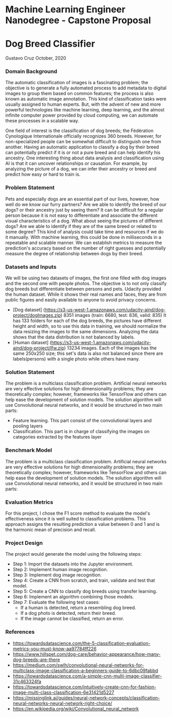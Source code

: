 # Machine Learning Engineer Nanodegree - Capstone Proposal
# Dog Breed Classifier

Gustavo Cruz 
October, 2020

### Domain Background

The automatic classification of images is a fascinating problem; the objective is to generate a fully automated process to add metadata to digital images to group them based on common features; the process is also known as automatic image annotation. This kind of classification tasks were usually assigned to human experts. But, with the advent of new and more powerful technologies like machine learning, deep learning, and the almost infinite computer power provided by cloud computing, we can automate these processes in a scalable way.

One field of interest is the classification of dog breeds; the Fédération Cynologique Internationale officially recognizes 360 breeds. However, for non-specialized people can be somewhat difficult to distinguish one from another. Having an automatic application to classify a dog by their breed can potentially predict if it is or not a pure breed and can help identify his ancestry. One interesting thing about data analysis and classification using AI is that it can uncover relationships or causation. For example, by analyzing the picture of a dog, we can infer their ancestry or breed and predict how easy or hard to train is.

### Problem Statement

Pets and especially dogs are an essential part of our lives, however, how well do we know our furry partners? Are we able to identify the breed of our dogs? or their ancestry just by seeing them? It can be difficult for a regular person because it is not easy to differentiate and associate the different visual characteristics of a dog. What about seeing the pictures of different dogs? Are we able to identify if they are of the same breed or related to some degree? This kind of analysis could take time and resources if we do it manually. With machine learning, this could be done in milliseconds in a repeatable and scalable manner. We can establish metrics to measure the prediction's accuracy based on the number of right guesses and potentially measure the degree of relationship between dogs by their breed.

### Datasets and Inputs

We will be using two datasets of images, the first one filled with dog images and the second one with people photos. The objective is to not only classify dog breeds but differentiate between persons and pets. Udacity provided the human dataset. While it shows their real names and faces, they are from public figures and easily available to anyone to avoid privacy concerns.

* [Dog dataset] (https://s3-us-west-1.amazonaws.com/udacity-aind/dog-project/dogImages.zip)  8351 images (train: 6680, test: 836, valid: 835) It has 133 folders for each of the dog breeds, the pictures have different height and width, so to use this data in training, we should normalize the data resizing the images to the same dimensions. Analyzing the data shows that the data distribution is not balanced by labels.
* [Human dataset] (https://s3-us-west-1.amazonaws.com/udacity-aind/dog-project/lfw.zip) 13234 images. Each of the images has the same 250x250 size; this set's data is also not balanced since there are labels(persons) with a single photo while others have many.

### Solution Statement

The problem is a multiclass classification problem. Artificial neural networks are very effective solutions for high dimensionality problems; they are theoretically complex; however, frameworks like TensorFlow and others can help ease the development of solution models. The solution algorithm will use Convolutional neural networks, and it would be structured in two main parts:

* Feature learning. This part consist of the convolutional layers and pooling layers
* Classification. This part is in charge of classifying the images on categories extracted by the features layer

### Benchmark Model

The problem is a multiclass classification problem. Artificial neural networks are very effective solutions for high dimensionality problems; they are theoretically complex; however, frameworks like TensorFlow and others can help ease the development of solution models. The solution algorithm will use Convolutional neural networks, and it would be structured in two main parts:

### Evaluation Metrics

For this project, I chose the F1 score method to evaluate the model's effectiveness since it is well suited to classification problems. This approach assigns the resulting prediction a value between 0 and 1 and is the harmonic mean of precision and recall.

### Project Design

The project would generate the model using the following steps:

* Step 1: Import the datasets into the Jupyter environment.
* Step 2: Implement human image recognition.
* Step 3: Implement dog image recognition.
* Step 4: Create a CNN from scratch, and train, validate and test that model.
* Step 5: Create a CNN to classify dog breeds using transfer learning.
* Step 6: Implement an algorithm combining those models.
* Step 7: Evaluate the following test cases:
    * If a human is detected, return a resembling dog breed.
    * If a dog photo is detected, return their breed.
    * If the image cannot be classified, return an error.

### References

* https://towardsdatascience.com/the-5-classification-evaluation-metrics-you-must-know-aa97784ff226
* https://www.hillspet.com/dog-care/behavior-appearance/how-many-dog-breeds-are-there 
* https://medium.com/swlh/convolutional-neural-networks-for-multiclass-image-classification-a-beginners-guide-to-6dbc09fabbd 
* https://towardsdatascience.com/a-simple-cnn-multi-image-classifier-31c463324fa
* https://towardsdatascience.com/intuitively-create-cnn-for-fashion-image-multi-class-classification-6e31421d5227
* https://missinglink.ai/guides/neural-network-concepts/classification-neural-networks-neural-network-right-choice/ 
* https://en.wikipedia.org/wiki/Convolutional_neural_network